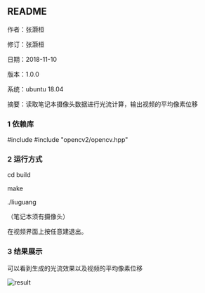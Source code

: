 ## README

作者：张灏桓

修订：张灏桓

日期：2018-11-10

版本：1.0.0

系统：ubuntu 18.04

摘要：读取笔记本摄像头数据进行光流计算，输出视频的平均像素位移



### 1 依赖库

#include <iostream>
#include "opencv2/opencv.hpp"



### 2 运行方式

cd build

make

./liuguang

（笔记本须有摄像头）

在视频界面上按任意建退出。



### 3 结果展示

可以看到生成的光流效果以及视频的平均像素位移

![result](/home/zhh/桌面/tutorial_2018/task_submit/zhanghh_张灏桓/project/2/result.png)
